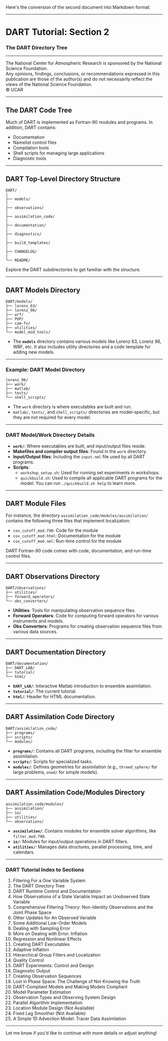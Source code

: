 Here's the conversion of the second document into Markdown format:

---

# DART Tutorial: Section 2  
### The DART Directory Tree

---

The National Center for Atmospheric Research is sponsored by the National Science Foundation.  
Any opinions, findings, conclusions, or recommendations expressed in this publication are those of the author(s) and do not necessarily reflect the views of the National Science Foundation.  
© UCAR

---

## The DART Code Tree

Much of DART is implemented as Fortran-90 modules and programs. In addition, DART contains:

- Documentation
- Namelist control files
- Compilation tools
- Shell scripts for managing large applications
- Diagnostic tools

---

## DART Top-Level Directory Structure

```plaintext
DART/
│
├── models/
│
├── observations/
│
├── assimilation_code/
│
├── documentation/
│
├── diagnostics/
│
├── build_templates/
│
├── CHANGELOG/
│
└── README/
```

Explore the DART subdirectories to get familiar with the structure.

---

## DART Models Directory

```plaintext
DART/models/
├── lorenz_63/
├── lorenz_96/
├── wrf/
├── POP/
├── cam-fv/
├── utilities/
└── model_mod_tools/
```

- The **`models`** directory contains various models like Lorenz 63, Lorenz 96, WRF, etc. It also includes utility directories and a code template for adding new models.

---

### Example: DART Model Directory

```plaintext
lorenz_96/
├── work/
├── matlab/
├── tests/
└── shell_scripts/
```

- The `work` directory is where executables are built and run.
- `matlab/`, `tests/`, and `shell_scripts/` directories are model-specific, but they are not required for every model.

---

### DART Model/Work Directory Details

- **`work/`**: Where executables are built, and input/output files reside.
- **Makefiles and compiler output files**: Found in the `work` directory.
- **Input/Output files**: Including the `input.nml` file used by all DART programs.
- **Scripts**:
  - `workshop_setup.sh`: Used for running set experiments in workshops.
  - `quickbuild.sh`: Used to compile all applicable DART programs for the model. You can run `./quickbuild.sh help` to learn more.

---

## DART Module Files

For instance, the directory `assimilation_code/modules/assimilation/` contains the following three files that implement localization:

- `cov_cutoff_mod.f90`: Code for the module
- `cov_cutoff_mod.html`: Documentation for the module
- `cov_cutoff_mod.nml`: Run-time control for the module

DART Fortran-90 code comes with code, documentation, and run-time control files.

---

## DART Observations Directory

```plaintext
DART/observations/
├── utilities/
├── forward_operators/
└── obs_converters/
```

- **Utilities**: Tools for manipulating observation sequence files.
- **Forward Operators**: Code for computing forward operators for various instruments and models.
- **Obs Converters**: Programs for creating observation sequence files from various data sources.

---

## DART Documentation Directory

```plaintext
DART/documentation/
├── DART_LAB/
├── tutorial/
└── html/
```

- **`DART_LAB/`**: Interactive Matlab introduction to ensemble assimilation.
- **`tutorial/`**: The current tutorial.
- **`html/`**: Header for HTML documentation.

---

## DART Assimilation Code Directory

```plaintext
DART/assimilation_code/
├── programs/
├── scripts/
└── modules/
```

- **`programs/`**: Contains all DART programs, including the filter for ensemble assimilation.
- **`scripts/`**: Scripts for specialized tasks.
- **`modules/`**: Defines geometries for assimilation (e.g., `threed_sphere/` for large problems, `oned/` for simple models).

---

## DART Assimilation Code/Modules Directory

```plaintext
assimilation_code/modules/
├── assimilation/
├── io/
├── utilities/
└── observations/
```

- **`assimilation/`**: Contains modules for ensemble solver algorithms, like `filter_mod.f90`.
- **`io/`**: Modules for input/output operations in DART filters.
- **`utilities/`**: Manages data structures, parallel processing, time, and calendars.

---

### DART Tutorial Index to Sections

1. Filtering For a One Variable System
2. The DART Directory Tree
3. DART Runtime Control and Documentation
4. How Observations of a State Variable Impact an Unobserved State Variable
5. Comprehensive Filtering Theory: Non-Identity Observations and the Joint Phase Space
6. Other Updates for An Observed Variable
7. Some Additional Low-Order Models
8. Dealing with Sampling Error
9. More on Dealing with Error: Inflation
10. Regression and Nonlinear Effects
11. Creating DART Executables
12. Adaptive Inflation
13. Hierarchical Group Filters and Localization
14. Quality Control
15. DART Experiments: Control and Design
16. Diagnostic Output
17. Creating Observation Sequences
18. Lost in Phase Space: The Challenge of Not Knowing the Truth
19. DART-Compliant Models and Making Models Compliant
20. Model Parameter Estimation
21. Observation Types and Observing System Design
22. Parallel Algorithm Implementation
23. Location Module Design (Not Available)
24. Fixed Lag Smoother (Not Available)
25. A Simple 1D Advection Model: Tracer Data Assimilation

---

Let me know if you'd like to continue with more details or adjust anything!
